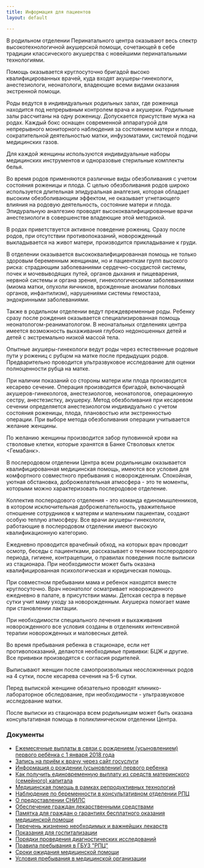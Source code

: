 ```yaml
---
title: Информация для пациентов
layout: default

---
```

В родильном отделении Перинатального центра оказывают весь спектр высокотехнологичной акушерской помощи, сочетающей в себе традиции классического акушерства с новейшими перинатальными технологиями.

Помощь оказывается круглосуточно бригадой высоко квалифицированных врачей, куда входят акушеры-гинекологи, анестезиологи, неонатологи, владеющие всеми видами оказания экстренной помощи.

Роды ведутся в индивидуальных родильных залах, где роженица находится под непрерывным контролем врача и акушерки. Родильные залы рассчитаны на одну роженицу. Допускается присутствие мужа на родах. Каждый бокс оснащен современной аппаратурой для непрерывного мониторного наблюдения за состоянием матери и плода, сократительной деятельностью матки, инфузоматами, системой подачи медицинских газов.

Для каждой женщины используются индивидуальные наборы медицинских инструментов и одноразовые стерильные комплекты белья.

Во время родов применяются различные виды обезболивания с учетом состояния роженицы и плода. С целью обезболивания родов широко используется длительная эпидуральная аналгезия, которая обладает высоким обезболивающим эффектом, не оказывает угнетающего влияния на родовую деятельность, состояние матери и плода. Эпидуральную аналгезию проводят высококвалифицированные врачи анестезиологи в совершенстве владеющие этой методикой.

В родах приветствуется активное поведение рожениц. Сразу после родов, при отсутствии противопоказаний, новорожденный выкладывается на живот матери, производится прикладывание к груди.

В отделении оказывается высококвалифицированная помощь не только здоровым беременным женщинам, но и пациенткам групп высокого риска: страдающим заболеваниями сердечно-сосудистой системы, почек и мочевыводящих путей, органов дыхания и пищеварения, нервной системы и органа зрения, гинекологическими заболеваниями (миома матки, опухоли яичников, врожденные аномалии половых органов, инфантилизм), нарушениями системы гемостаза, эндокринными заболеваниями.

Также в родильном отделении ведут преждевременные роды. Ребенку сразу после рождения оказывается специализированная помощь неонатологом-реаниматологом. В неонатальных отделениях центра имеется возможность выхаживания глубоко недоношенных детей и детей с экстремально низкой массой тела.

Опытные акушеры-гинекологи ведут роды через естественные родовые пути у рожениц с рубцом на матке после предыдущих родов. Предварительно проводится ультразвуковое исследование для оценки полноценности рубца на матке.

При наличии показаний со стороны матери или плода производится кесарево сечение. Операция производится бригадой, включающей акушеров-гинекологов, анестезиологов, неонатологов, операционную сестру, анестезистку, акушерку. Метод обезболивания при кесаревом сечении определяется анестезиологом индивидуально с учетом состояния роженицы, плода, плановостью или экстренностью операции. При выборе метода обезболивания операции учитывается желание женщины.

По желанию женщины производится забор пуповинной крови на стволовые клетки, которые хранятся в Банке Стволовых клеток <Гемабанк>.

В послеродовом отделении Центра всем родильницам оказывается квалифицированная медицинская помощь, имеются все условия для комфортного совместного пребывания с новорожденным. Спокойная, уютная обстановка, доброжелательная атмосфера - это те моменты, которыми можно характеризовать послеродовое отделение.

Коллектив послеродового отделения - это команда единомышленников, в котором исключительная доброжелательность, уважительное отношение сотрудников к матерям и маленьким пациентам, создают особую теплую атмосферу. Все врачи акушеры-гинекологи, работающие в послеродовом отделении имеют высокую квалификационную категорию.

Ежедневно проводится врачебный обход, на которых врач проводит осмотр, беседы с пациентками, рассказывает о течении послеродового периода, гигиене, контрацепции, о правилах поведения после выписки из стационара. При необходимости может быть оказана квалифицированная психологическая и юридическая помощь.

При совместном пребывании мама и ребенок находятся вместе круглосуточно. Врач неонатолог осматривает новорожденного ежедневно в палате, в присутствии мамы. Детская сестра в первые сутки учит маму уходу за новорожденным. Акушерка помогает маме при становлении лактации.

При необходимости специального лечения и выхаживания новорожденного все условия созданы в отделениях интенсивной терапии новорожденных и маловесных детей.

Во время пребывания ребенка в стационаре, если нет противопоказаний, делаются необходимые прививки: БЦЖ и другие. Все прививки производятся с согласия родителей.

Выписывают женщин после самопроизвольных неосложненных родов на 4 сутки, после кесарева сечения на 5-6 сутки.

Перед выпиской женщине обязательно проводят клинико-лабораторное обследование, при необходимости - ультразвуковое исследование матки.

После выписки из стационара всем родильницам может быть оказана консультативная помощь в поликлиническом отделении Центра.

### Документы

* [Ежемесячные выплаты в связи с рождением (усыновлением) первого ребёнка с 1 января 2018 года](/uploads/FilePath_152.pdf "Ежемесячные выплаты в связи с рождением (усыновлением) первого ребёнка с 1 января 2018 года")
* [Запись на приём к врачу через сайт госуслуги](/uploads/FilePath_85.pdf "Запись на приём к врачу через сайт госуслуги")
* [Информация о рождении (усыновлении) первого ребенка](/uploads/FilePath_162.pdf "Информация о рождении (усыновлении) первого ребенка")
* [Как получить единовременную выплату из средств материнского (семейного) капитала](/uploads/FilePath_39.pdf "Как получить единовременную выплату из средств материнского (семейного) капитала")
* [Медицинская помощь в рамках репродуктивных технологий](/uploads/reproduct.pdf "Медицинская помощь в рамках репродуктивных технологий")
* [Наблюдение по беременности в консультативном отделении РПЦ](/uploads/FilePath_66.pdf "Наблюдение по беременности в консультативном отделении РПЦ")
* [О предоставлении СНИЛС](/news/2016/06/01/о-предоставлении-снилс.html "О предоставлении СНИЛС")
* [Обеспечение граждан лекарственными средствами](/uploads/FilePath_22.pdf "Обеспечение граждан лекарственными средствами")
* [Памятка для граждан о гарантиях бесплатного оказания медицинской помощи](/uploads/FilePath_201.pdf "Памятка для граждан о гарантиях бесплатного оказания медицинской помощи")
* [Перечень жизненно необходимых и важнейших лекарств](/uploads/FilePath_23.pdf "Перечень жизненно необходимых и важнейших лекарств")
* [Показания для госпитализации](/uploads/FilePath_29.pdf "Показания для госпитализации")
* [Порядки проведения диагностических исследований](/uploads/FilePath_36.pdf "Порядки проведения диагностических исследований")
* [Правила пребывания в ГБУЗ "РПЦ"](/uploads/FilePath_31.pdf 'Правила пребывания в ГБУЗ "РПЦ"')
* [Сроки ожидания медицинской помощи](/uploads/sroki.pdf "Сроки ожидания медицинской помощи")
* [Условия пребывания в медицинской организации](/uploads/uslovia.pdf "Условия пребывания в медицинской организации")